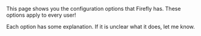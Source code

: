 This page shows you the configuration options that Firefly has. These options apply to every user!

Each option has some explanation. If it is unclear what it does, let me know.